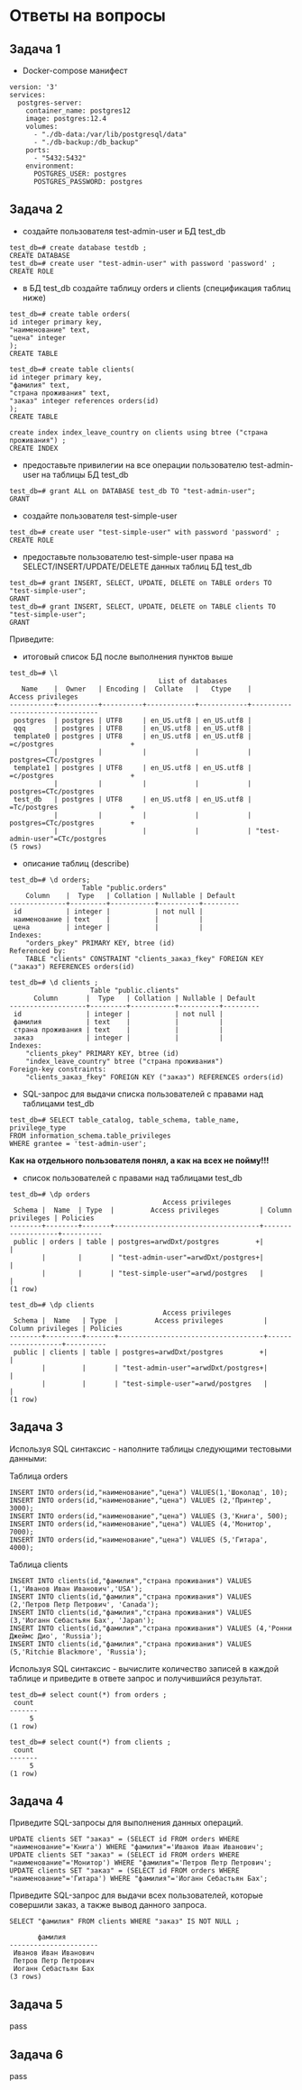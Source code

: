 # Ответы на вопросы

## Задача 1

* Docker-compose манифест
```
version: '3'
services:
  postgres-server:
    container_name: postgres12
    image: postgres:12.4
    volumes:
      - "./db-data:/var/lib/postgresql/data"
      - "./db-backup:/db_backup"
    ports:
      - "5432:5432"
    environment:
      POSTGRES_USER: postgres
      POSTGRES_PASSWORD: postgres

```
## Задача 2

* создайте пользователя test-admin-user и БД test_db
```
test_db=# create database testdb ;
CREATE DATABASE
test_db=# create user "test-admin-user" with password 'password' ;
CREATE ROLE

```
* в БД test_db создайте таблицу orders и clients (спeцификация таблиц ниже)
```
test_db=# create table orders(
id integer primary key,
"наименование" text,
"цена" integer
);
CREATE TABLE

test_db=# create table clients(
id integer primary key,
"фамилия" text,
"страна проживания" text,
"заказ" integer references orders(id)
);
CREATE TABLE

create index index_leave_country on clients using btree ("страна проживания") ;
CREATE INDEX
```
* предоставьте привилегии на все операции пользователю test-admin-user на таблицы БД test_db
```
test_db=# grant ALL on DATABASE test_db TO "test-admin-user";
GRANT
```
* создайте пользователя test-simple-user
```
test_db=# create user "test-simple-user" with password 'password' ;
CREATE ROLE

```
* предоставьте пользователю test-simple-user права на SELECT/INSERT/UPDATE/DELETE данных таблиц БД test_db
```
test_db=# grant INSERT, SELECT, UPDATE, DELETE on TABLE orders TO "test-simple-user";
GRANT
test_db=# grant INSERT, SELECT, UPDATE, DELETE on TABLE clients TO "test-simple-user";
GRANT
```
Приведите:
* итоговый список БД после выполнения пунктов выше
```
test_db=# \l
                                     List of databases
   Name    |  Owner   | Encoding |  Collate   |   Ctype    |       Access privileges        
-----------+----------+----------+------------+------------+--------------------------------
 postgres  | postgres | UTF8     | en_US.utf8 | en_US.utf8 | 
 qqq       | postgres | UTF8     | en_US.utf8 | en_US.utf8 | 
 template0 | postgres | UTF8     | en_US.utf8 | en_US.utf8 | =c/postgres                   +
           |          |          |            |            | postgres=CTc/postgres
 template1 | postgres | UTF8     | en_US.utf8 | en_US.utf8 | =c/postgres                   +
           |          |          |            |            | postgres=CTc/postgres
 test_db   | postgres | UTF8     | en_US.utf8 | en_US.utf8 | =Tc/postgres                  +
           |          |          |            |            | postgres=CTc/postgres         +
           |          |          |            |            | "test-admin-user"=CTc/postgres
(5 rows)
```
* описание таблиц (describe)
```
test_db=# \d orders;
                  Table "public.orders"
    Column    |  Type   | Collation | Nullable | Default 
--------------+---------+-----------+----------+---------
 id           | integer |           | not null | 
 наименование | text    |           |          | 
 цена         | integer |           |          | 
Indexes:
    "orders_pkey" PRIMARY KEY, btree (id)
Referenced by:
    TABLE "clients" CONSTRAINT "clients_заказ_fkey" FOREIGN KEY ("заказ") REFERENCES orders(id)

test_db=# \d clients ;
                    Table "public.clients"
      Column       |  Type   | Collation | Nullable | Default 
-------------------+---------+-----------+----------+---------
 id                | integer |           | not null | 
 фамилия           | text    |           |          | 
 страна проживания | text    |           |          | 
 заказ             | integer |           |          | 
Indexes:
    "clients_pkey" PRIMARY KEY, btree (id)
    "index_leave_country" btree ("страна проживания")
Foreign-key constraints:
    "clients_заказ_fkey" FOREIGN KEY ("заказ") REFERENCES orders(id)
```
* SQL-запрос для выдачи списка пользователей с правами над таблицами test_db
```
test_db=# SELECT table_catalog, table_schema, table_name, privilege_type
FROM information_schema.table_privileges
WHERE grantee = 'test-admin-user';
```
**Как на отдельного пользователя понял, а как на всех не пойму!!!**
* список пользователей с правами над таблицами test_db
```
test_db=# \dp orders
                                      Access privileges
 Schema |  Name  | Type  |         Access privileges          | Column privileges | Policies 
--------+--------+-------+------------------------------------+-------------------+----------
 public | orders | table | postgres=arwdDxt/postgres         +|                   | 
        |        |       | "test-admin-user"=arwdDxt/postgres+|                   | 
        |        |       | "test-simple-user"=arwd/postgres   |                   | 
(1 row)

test_db=# \dp clients 
                                      Access privileges
 Schema |  Name   | Type  |         Access privileges          | Column privileges | Policies 
--------+---------+-------+------------------------------------+-------------------+----------
 public | clients | table | postgres=arwdDxt/postgres         +|                   | 
        |         |       | "test-admin-user"=arwdDxt/postgres+|                   | 
        |         |       | "test-simple-user"=arwd/postgres   |                   | 
(1 row)
```



## Задача 3
Используя SQL синтаксис - наполните таблицы следующими тестовыми данными:

Таблица orders
```
INSERT INTO orders(id,"наименование","цена") VALUES(1,'Шоколад', 10);
INSERT INTO orders(id,"наименование","цена") VALUES (2,'Принтер', 3000);
INSERT INTO orders(id,"наименование","цена") VALUES (3,'Книга', 500);
INSERT INTO orders(id,"наименование","цена") VALUES (4,'Монитор', 7000);
INSERT INTO orders(id,"наименование","цена") VALUES (5,'Гитара', 4000);
```
Таблица clients
```
INSERT INTO clients(id,"фамилия","страна проживания") VALUES (1,'Иванов Иван Иванович','USA');
INSERT INTO clients(id,"фамилия","страна проживания") VALUES (2,'Петров Петр Петрович', 'Canada');
INSERT INTO clients(id,"фамилия","страна проживания") VALUES (3,'Иоганн Себастьян Бах', 'Japan');
INSERT INTO clients(id,"фамилия","страна проживания") VALUES (4,'Ронни Джеймс Дио', 'Russia');
INSERT INTO clients(id,"фамилия","страна проживания") VALUES (5,'Ritchie Blackmore', 'Russia');
```
Используя SQL синтаксис - вычислите количество записей в каждой таблице и приведите в ответе запрос и получившийся результат.
```
test_db=# select count(*) from orders ;
 count 
-------
     5
(1 row)

test_db=# select count(*) from clients ;
 count 
-------
     5
(1 row)

```
## Задача 4
Приведите SQL-запросы для выполнения данных операций.
```
UPDATE clients SET "заказ" = (SELECT id FROM orders WHERE "наименование"='Книга') WHERE "фамилия"='Иванов Иван Иванович';
UPDATE clients SET "заказ" = (SELECT id FROM orders WHERE "наименование"='Монитор') WHERE "фамилия"='Петров Петр Петрович';
UPDATE clients SET "заказ" = (SELECT id FROM orders WHERE "наименование"='Гитара') WHERE "фамилия"='Иоганн Себастьян Бах';
```
Приведите SQL-запрос для выдачи всех пользователей, которые совершили заказ, а также вывод данного запроса.
```
SELECT "фамилия" FROM clients WHERE "заказ" IS NOT NULL ;
```
```
       фамилия        
----------------------
 Иванов Иван Иванович
 Петров Петр Петрович
 Иоганн Себастьян Бах
(3 rows)
```
## Задача 5
pass
## Задача 6
pass
